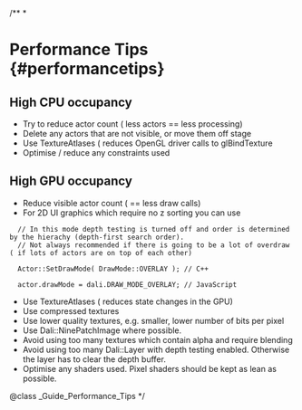 /**
 *

# Performance Tips  {#performancetips}

## High CPU occupancy

  - Try to reduce actor count ( less actors == less processing)
  - Delete any actors that are not visible, or move them off stage
  - Use TextureAtlases ( reduces OpenGL driver calls to glBindTexture
  - Optimise / reduce any constraints used

## High GPU occupancy

  - Reduce visible actor count ( == less draw calls)
  - For 2D UI graphics which require no z sorting you can use
~~~{.cpp}
  // In this mode depth testing is turned off and order is determined by the hierachy (depth-first search order).
  // Not always recommended if there is going to be a lot of overdraw ( if lots of actors are on top of each other)

  Actor::SetDrawMode( DrawMode::OVERLAY ); // C++
~~~~
~~~{.js}
  actor.drawMode = dali.DRAW_MODE_OVERLAY; // JavaScript
~~~
  - Use TextureAtlases ( reduces state changes in the GPU)
  - Use compressed textures
  - Use lower quality textures, e.g. smaller, lower number of bits per pixel
  - Use Dali::NinePatchImage  where possible.
  - Avoid using too many textures which contain alpha and require blending
  - Avoid using too many Dali::Layer with depth testing enabled. Otherwise the layer has to clear the depth buffer.
  - Optimise any shaders used. Pixel shaders should be kept as lean as possible.


@class _Guide_Performance_Tips
*/


